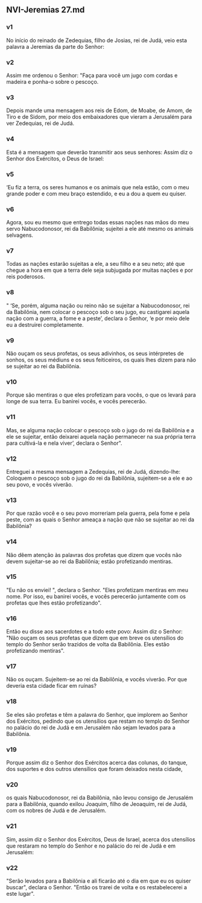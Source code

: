## NVI-Jeremias 27.md
### v1
 No início do reinado de Zedequias, filho de Josias, rei de Judá, veio esta palavra a Jeremias da parte do Senhor:
### v2
 Assim me ordenou o Senhor: "Faça para você um jugo com cordas e madeira e ponha-o sobre o pescoço.
### v3
 Depois mande uma mensagem aos reis de Edom, de Moabe, de Amom, de Tiro e de Sidom, por meio dos embaixadores que vieram a Jerusalém para ver Zedequias, rei de Judá.
### v4
 Esta é a mensagem que deverão transmitir aos seus senhores: Assim diz o Senhor dos Exércitos, o Deus de Israel:
### v5
 ‘Eu fiz a terra, os seres humanos e os animais que nela estão, com o meu grande poder e com meu braço estendido, e eu a dou a quem eu quiser.
### v6
 Agora, sou eu mesmo que entrego todas essas nações nas mãos do meu servo Nabucodonosor, rei da Babilônia; sujeitei a ele até mesmo os animais selvagens.
### v7
 Todas as nações estarão sujeitas a ele, a seu filho e a seu neto; até que chegue a hora em que a terra dele seja subjugada por muitas nações e por reis poderosos.
### v8
 " ‘Se, porém, alguma nação ou reino não se sujeitar a Nabucodonosor, rei da Babilônia, nem colocar o pescoço sob o seu jugo, eu castigarei aquela nação com a guerra, a fome e a peste’, declara o Senhor, ‘e por meio dele eu a destruirei completamente.
### v9
 Não ouçam os seus profetas, os seus adivinhos, os seus intérpretes de sonhos, os seus médiuns e os seus feiticeiros, os quais lhes dizem para não se sujeitar ao rei da Babilônia.
### v10
 Porque são mentiras o que eles profetizam para vocês, o que os levará para longe de sua terra. Eu banirei vocês, e vocês perecerão.
### v11
 Mas, se alguma nação colocar o pescoço sob o jugo do rei da Babilônia e a ele se sujeitar, então deixarei aquela nação permanecer na sua própria terra para cultivá-la e nela viver’, declara o Senhor".
### v12
 Entreguei a mesma mensagem a Zedequias, rei de Judá, dizendo-lhe: Coloquem o pescoço sob o jugo do rei da Babilônia, sujeitem-se a ele e ao seu povo, e vocês viverão.
### v13
 Por que razão você e o seu povo morreriam pela guerra, pela fome e pela peste, com as quais o Senhor ameaça a nação que não se sujeitar ao rei da Babilônia?
### v14
 Não dêem atenção às palavras dos profetas que dizem que vocês não devem sujeitar-se ao rei da Babilônia; estão profetizando mentiras.
### v15
 "Eu não os enviei! ", declara o Senhor. "Eles profetizam mentiras em meu nome. Por isso, eu banirei vocês, e vocês perecerão juntamente com os profetas que lhes estão profetizando".
### v16
 Então eu disse aos sacerdotes e a todo este povo: Assim diz o Senhor: "Não ouçam os seus profetas que dizem que em breve os utensílios do templo do Senhor serão trazidos de volta da Babilônia. Eles estão profetizando mentiras".
### v17
 Não os ouçam. Sujeitem-se ao rei da Babilônia, e vocês viverão. Por que deveria esta cidade ficar em ruínas?
### v18
 Se eles são profetas e têm a palavra do Senhor, que implorem ao Senhor dos Exércitos, pedindo que os utensílios que restam no templo do Senhor no palácio do rei de Judá e em Jerusalém não sejam levados para a Babilônia.
### v19
 Porque assim diz o Senhor dos Exércitos acerca das colunas, do tanque, dos suportes e dos outros utensílios que foram deixados nesta cidade,
### v20
 os quais Nabucodonosor, rei da Babilônia, não levou consigo de Jerusalém para a Babilônia, quando exilou Joaquim, filho de Jeoaquim, rei de Judá, com os nobres de Judá e de Jerusalém.
### v21
 Sim, assim diz o Senhor dos Exércitos, Deus de Israel, acerca dos utensílios que restaram no templo do Senhor e no palácio do rei de Judá e em Jerusalém:
### v22
 "Serão levados para a Babilônia e ali ficarão até o dia em que eu os quiser buscar", declara o Senhor. "Então os trarei de volta e os restabelecerei a este lugar".
